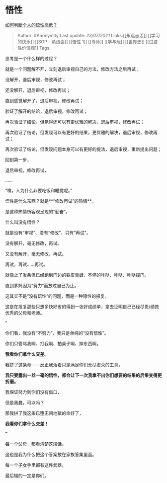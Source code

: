 # 悟性
[如何判断个人的悟性高低？](https://www.zhihu.com/question/24123447/answer/1656830819)

> Author: #Anonymity
> Last update: *23/07/2021*
> Links:[[永远忐忑]] [[学习的快乐]] [[SOP - 蒸蛋羹]] [[悟性 1]] [[尊师]] [[学与玩]]  [[世界史]] [[过渡性价值观]]
> Tags:

思考是一个什么样的过程？

就是一个问题解不开，立刻退后审视自己的方法，修改方法之后再试；

没解开，退后审视，修改再试；

还没解开，退后审视，修改再试；

直到感觉解开了，退后审视，修改再试；

验证了解开的结论，退后审视，修改再试；

再次验证了结论，但觉得还可以有更优雅的解决，退后审视，修改再试；

再次验证了结论，但发现可以有更好的结果，更优雅的解决，退后审视，修改再试；

再次验证了结论，但发现问题本身可以有更好的提法，退后审视，重新提出问题；

回到第一步，

退后审视，修改再试，

……

“唉，人为什么非要吃饭和睡觉呢。”

悟性是什么东西？就是**“修改再试”的热情**。

是这种热情所客观呈现的“勤奋”。

什么叫没有悟性？

就是没有“审视”、没有“修改”、只有“再试”。

没有解开，毫无修改，再试。

又没有解开，毫无修改，再试。

再试，再试……再试。

就像上了发条但已经跑到门边的铁皮青蛙，不停的咔哒、咔哒、咔哒撞门。

直到爹妈因为“努力”而放过自己为止。

这其实不是“没有悟性”的问题，而是一种隐性的报复。

这是在报复那些只想多快好省的得到一张好成绩单，拿去证明自己已经尽责/绩效优秀的父母和老师。

“

你们看，我没有“不努力”，我只是单纯的“没有悟性”。

你们只管骂我啊、打我啊、拍桌子啊、摔东西啊，

**我看你们拿什么交差**。

我拼了这条命——反正我活着只是满足你们无尽虚荣的工具，

**我只要露出一丝一毫的悟性，都会让下一次我拿不出你们想要的结果的后果变得更折磨。**

我保证努力到你们没有借口，

但是我蠢，可以吗？

那我拼了我这条已堕无间地狱的命好了，

**我看你们拿什么交差！**

**”**

每一个父母，都看清楚这段话。

这也是我为什么把这个答案放在家族答集里面。

每一个子女手里都有这件武器，

最后输的一定是你们。

